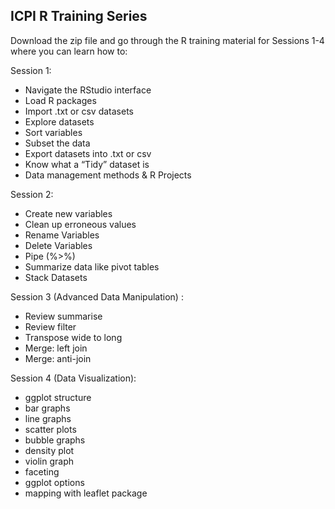 ## ICPI R Training Series
Download the zip file and go through the R training material for Sessions 1-4 where you can learn how to:

Session 1:
- Navigate the RStudio interface
- Load R packages 
- Import .txt or csv datasets
- Explore datasets
- Sort variables 
- Subset the data 
- Export datasets into .txt or csv
- Know what a “Tidy” dataset is 
- Data management methods & R Projects

Session 2: 
- Create new variables
- Clean up erroneous values
- Rename Variables
- Delete Variables 
- Pipe (%>%)
- Summarize data like pivot tables
- Stack Datasets

Session 3 (Advanced Data Manipulation) : 
- Review summarise
- Review filter
- Transpose wide to long 
- Merge: left join
- Merge: anti-join

Session 4 (Data Visualization):
- ggplot structure
- bar graphs
- line graphs
- scatter plots
- bubble graphs
- density plot
- violin graph
- faceting
- ggplot options
- mapping with leaflet package
